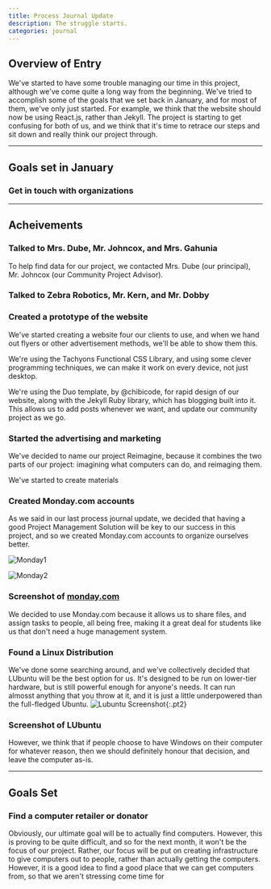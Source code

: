 ```yaml
---
title: Process Journal Update
description: The struggle starts.
categories: journal
---
```


## Overview of Entry
We've started to have some trouble managing our time in this project, although we've come quite a long way from the beginning. We've tried to accomplish some of the goals that we set back in January, and for most of them, we've only just started. For example, we think that the website should now be using React.js, rather than Jekyll. The project is starting to get confusing for both of us, and we think that it's time to retrace our steps and sit down and really think our project through.

---

## Goals set in January

### Get in touch with organizations


---

## Acheivements

### Talked to Mrs. Dube, Mr. Johncox, and Mrs. Gahunia
To help find data for our project, we contacted Mrs. Dube (our principal), Mr. Johncox (our Community Project Advisor).

### Talked to Zebra Robotics, Mr. Kern, and Mr. Dobby

### Created a prototype of the website
We've started creating a website four our clients to use, and when we hand out flyers or other advertisement methods, we'll be able to show them this.

We're using the Tachyons Functional CSS Library, and using some clever programming techniques, we can make it work on every device, not just desktop.

We're using the Duo template, by @chibicode, for rapid design of our website, along with the Jekyll Ruby library, which has blogging built into it. This allows us to add posts whenever we want, and update our community project as we go.

### Started the advertising and marketing
We've decided to name our project Reimagine, because it combines the two parts of our project: imagining what computers can do, and reimaging them.

We've started to create materials


### Created Monday.com accounts
As we said in our last process journal update, we decided that having a good Project Management Solution will be key to our success in this project, and so we created Monday.com accounts to organize ourselves better.

![Monday1](../../static/images/monday1.png)

![Monday2](../../static/images/monday2.png)
<h3 class="f6 f5 fw4 mt2 black-60 tc">Screenshot of <a class="bg-animate no-underline bg-{{site.brand_color}}" href="https://monday.com">monday.com</a></h3>

We decided to use Monday.com because it allows us to share files, and assign tasks to people, all being free, making it a great deal for students like us that don't need a huge management system.

### Found a Linux Distribution
We've done some searching around, and we've collectively decided that LUbuntu will be the best option for us. It's designed to be run on lower-tier hardware, but is still powerful enough for anyone's needs. It can run almosst anything that you throw at it, and it is just a little underpowered than the full-fledged Ubuntu.
![Lubuntu Screenshot](https://upload.wikimedia.org/wikipedia/commons/7/76/Lubuntu_18.10_English.png){:.pt2}
<h3 class="f6 f5 fw4 mt2 black-60 tc">Screenshot of LUbuntu</h3>

However, we think that if people choose to have Windows on their computer for whatever reason, then we should definitely honour that decision, and leave the computer as-is.

---

## Goals Set

### Find a computer retailer or donator
Obviously, our ultimate goal will be to actually find computers. However, this is proving to be quite difficult, and so for the next month, it won't be the focus of our project. Rather, our focus will be put on creating infrastructure to give computers out to people, rather than actually getting the computers. However, it is a good idea to find a good place that we can get computers from, so that we aren't stressing come time for 
